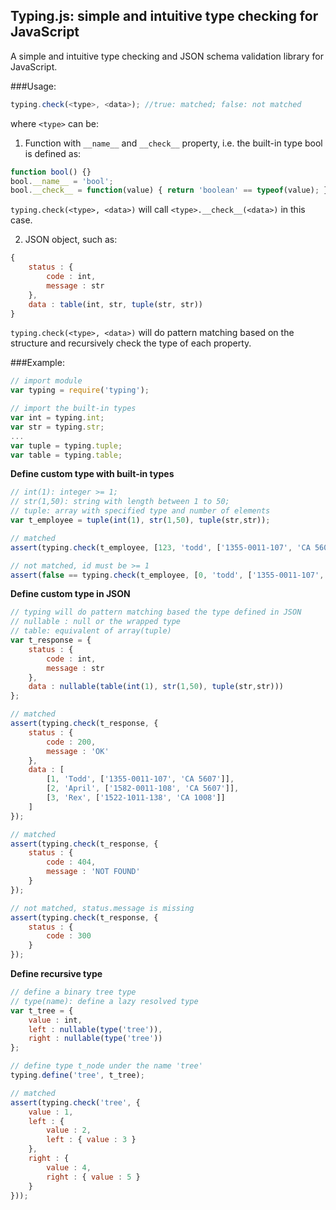 Typing.js: simple and intuitive type checking for JavaScript
------------------------------------------------------------

A simple and intuitive type checking and JSON schema validation library for JavaScript.

###Usage:

```Javascript
typing.check(<type>, <data>); //true: matched; false: not matched
```

where ```<type>``` can be:

1) Function with ```__name__``` and ```__check__``` property, i.e. the built-in type bool is defined as:

```Javascript
function bool() {}
bool.__name__ = 'bool';
bool.__check__ = function(value) { return 'boolean' == typeof(value); }
```

```typing.check(<type>, <data>)``` will call ```<type>.__check__(<data>)``` in this case. 

2) JSON object, such as:

```Javascript
{
    status : {
        code : int,
        message : str
    },
    data : table(int, str, tuple(str, str))
}
```

```typing.check(<type>, <data>)``` will do pattern matching based on the structure and recursively check the type of each property. 

###Example:

```JavaScript
// import module
var typing = require('typing');

// import the built-in types
var int = typing.int;
var str = typing.str;
...
var tuple = typing.tuple;
var table = typing.table;
````

**Define custom type with built-in types**

```JavaScript
// int(1): integer >= 1;
// str(1,50): string with length between 1 to 50;
// tuple: array with specified type and number of elements
var t_employee = tuple(int(1), str(1,50), tuple(str,str));

// matched
assert(typing.check(t_employee, [123, 'todd', ['1355-0011-107', 'CA 5607']]));

// not matched, id must be >= 1
assert(false == typing.check(t_employee, [0, 'todd', ['1355-0011-107', 'CA 5607']]));
```

**Define custom type in JSON**

```JavaScript
// typing will do pattern matching based the type defined in JSON
// nullable : null or the wrapped type
// table: equivalent of array(tuple)
var t_response = {
    status : {
        code : int,
        message : str
    },
    data : nullable(table(int(1), str(1,50), tuple(str,str)))
};

// matched
assert(typing.check(t_response, {
    status : { 
        code : 200, 
        message : 'OK'
    },
    data : [
        [1, 'Todd', ['1355-0011-107', 'CA 5607']],
        [2, 'April', ['1582-0011-108', 'CA 5607']],
        [3, 'Rex', ['1522-1011-138', 'CA 1008']]
    ]
});

// matched
assert(typing.check(t_response, {
    status : { 
        code : 404, 
        message : 'NOT FOUND'
    }
});

// not matched, status.message is missing
assert(typing.check(t_response, {
    status : {
        code : 300
    }
});
```

**Define recursive type** 
```Javascript
// define a binary tree type
// type(name): define a lazy resolved type
var t_tree = {
    value : int,
    left : nullable(type('tree')),
    right : nullable(type('tree'))
};

// define type t_node under the name 'tree'
typing.define('tree', t_tree);

// matched
assert(typing.check('tree', {
    value : 1,
    left : {
        value : 2,
        left : { value : 3 }
    },
    right : {
        value : 4,
        right : { value : 5 }
    }
}));

